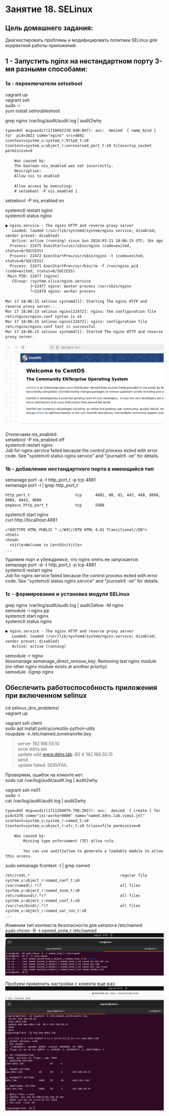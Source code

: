 # Занятие 18. SELinux

## Цель домашнего задания:
Диагностировать проблемы и модифицировать политики SELinux для корректной работы приложений.

## 1 - Запустить nginx на нестандартном порту 3-мя разными способами:

### 1a - переключатели setsebool

vagrant up  
vagrant ssh  
sudo -i  
yum install setroubleshoot  

grep nginx /var/log/audit/audit.log | audit2why
```
type=AVC msg=audit(1710692370.840:897): avc:  denied  { name_bind } for  pid=3022 comm="nginx" src=4881 scontext=system_u:system_r:httpd_t:s0 tcontext=system_u:object_r:unreserved_port_t:s0 tclass=tcp_socket permissive=0

	Was caused by:
	The boolean nis_enabled was set incorrectly. 
	Description:
	Allow nis to enabled

	Allow access by executing:
	# setsebool -P nis_enabled 1
```

setsebool -P nis_enabled on  

systemctl restart nginx  
systemctl status nginx  
```
● nginx.service - The nginx HTTP and reverse proxy server
   Loaded: loaded (/usr/lib/systemd/system/nginx.service; disabled; vendor preset: disabled)
   Active: active (running) since Sun 2024-03-21 18:06:15 UTC; 16s ago
  Process: 22475 ExecStart=/usr/sbin/nginx (code=exited, status=0/SUCCESS)
  Process: 22472 ExecStartPre=/usr/sbin/nginx -t (code=exited, status=0/SUCCESS)
  Process: 22471 ExecStartPre=/usr/bin/rm -f /run/nginx.pid (code=exited, status=0/SUCCESS)
 Main PID: 22477 (nginx)
   CGroup: /system.slice/nginx.service
           ├─22477 nginx: master process /usr/sbin/nginx
           └─22479 nginx: worker process

Mar 17 18:06:15 selinux systemd[1]: Starting The nginx HTTP and reverse proxy server...
Mar 17 18:06:15 selinux nginx[22472]: nginx: the configuration file /etc/nginx/nginx.conf syntax is ok
Mar 17 18:06:15 selinux nginx[22472]: nginx: configuration file /etc/nginx/nginx.conf test is successful
Mar 17 18:06:15 selinux systemd[1]: Started The nginx HTTP and reverse proxy server.
```
![image info](./nginx-4881.png)

Отключаем nis_enabled:  
setsebool -P nis_enabled off  
systemctl restart nginx  
Job for nginx.service failed because the control process exited with error code. See "systemctl status nginx.service" and "journalctl -xe" for details.  

### 1b - добавление нестандартного порта в имеющийся тип

semanage port -a -t http_port_t -p tcp 4881  
semanage port -l | grep  http_port_t  
```
http_port_t                    tcp      4881, 80, 81, 443, 488, 8008, 8009, 8443, 9000
pegasus_http_port_t            tcp      5988
```

systemctl start nginx  
curl http://localhost:4881  
```
<!DOCTYPE HTML PUBLIC "-//W3C//DTD HTML 4.01 Transitional//EN">
<html>
<head>
  <title>Welcome to CentOS</title>
...
```

Удаляем порт и убеждаемся, что nginx опять не запускается:  
semanage port -d -t http_port_t -p tcp 4881  
systemctl restart nginx  
Job for nginx.service failed because the control process exited with error code. See "systemctl status nginx.service" and "journalctl -xe" for details.  

### 1c - формирование и установка модуля SELinux

grep nginx /var/log/audit/audit.log | audit2allow -M nginx  
semodule -i nginx.pp  
systemctl start nginx  
systemctl status nginx
```
● nginx.service - The nginx HTTP and reverse proxy server
   Loaded: loaded (/usr/lib/systemd/system/nginx.service; disabled; vendor preset: disabled)
   Active: active (running)
```

semodule -r nginx  
libsemanage.semanage_direct_remove_key: Removing last nginx module (no other nginx module exists at another priority).  
semodule -l|grep nginx  

## Обеспечить работоспособность приложения при включенном selinux

cd selinux_dns_problems/  
vagrant up  

vagrant ssh client  
sudo apt install policycoreutils-python-utils  
nsupdate -k /etc/named.zonetransfer.key  
> server 192.168.50.10  
> zone ddns.lab     
> update add www.ddns.lab. 60 A 192.168.50.15  
> send  
update failed: SERVFAIL  

Проверяем, ошибок на клиенте нет:  
sudo cat /var/log/audit/audit.log | audit2why 

vagrant ssh ns01  
sudo -i  
cat /var/log/audit/audit.log | audit2why  
```
type=AVC msg=audit(1711284079.798:2017): avc:  denied  { create } for  pid=5376 comm="isc-worker0000" name="named.ddns.lab.view1.jnl" scontext=system_u:system_r:named_t:s0 tcontext=system_u:object_r:etc_t:s0 tclass=file permissive=0

	Was caused by:
		Missing type enforcement (TE) allow rule.

		You can use audit2allow to generate a loadable module to allow this access.
```

sudo semanage fcontext -l | grep named  
```
/etc/rndc.*                                        regular file       system_u:object_r:named_conf_t:s0 
/var/named(/.*)?                                   all files          system_u:object_r:named_zone_t:s0 
/etc/unbound(/.*)?                                 all files          system_u:object_r:named_conf_t:s0 
/var/run/bind(/.*)?                                all files          system_u:object_r:named_var_run_t:s0 
...
```

Изменим тип контекста безопасности для каталога /etc/named:  
sudo chcon -R -t named_zone_t /etc/named  
![image info](./ns01.png)

Пробуем применить настройки с клиента еще раз:  
![image info](./client.png)